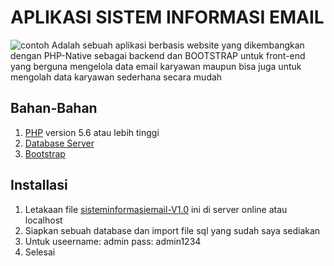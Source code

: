 # APLIKASI SISTEM INFORMASI EMAIL
![contoh](https://github.com/Fajarsubhan/sisteminformasiemail-V1.0/assets/contoh.png)
Adalah sebuah aplikasi berbasis website yang dikembangkan dengan PHP-Native sebagai backend dan BOOTSTRAP untuk front-end yang berguna mengelola data email karyawan maupun bisa juga untuk mengolah data karyawan sederhana secara mudah

## Bahan-Bahan

1. [PHP](https://www.php.net) version 5.6 atau lebih tinggi
2. [Database Server](https://www.mysql.com)
3. [Bootstrap](https://getbootstrap.com)

## Installasi
1. Letakaan file [sisteminformasiemail-V1.0](https://github.com/Fajarsubhan/sisteminformasiemail-V1.0) ini di server online atau localhost
2. Siapkan sebuah database dan import file sql yang sudah saya sediakan
3. Untuk useername: admin pass: admin1234
4. Selesai
